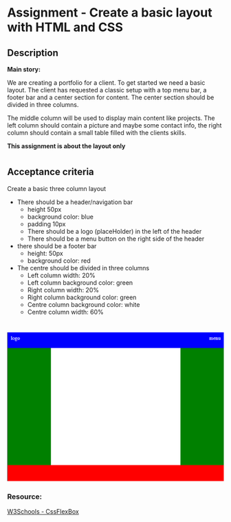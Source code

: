 # Assignment - Create a basic layout with HTML and CSS


## Description

**Main story:**

We are creating a portfolio for a client. To get started we need a basic layout.
The client has requested a classic setup with a top menu bar, a footer bar and a center section for content. The center section should be divided in three columns.

The middle column will be used to display main content like projects. The left column should contain a picture and maybe some contact info, the right column should contain a small table filled with the clients skills.

**This assignment is about the layout only**

#

## Acceptance criteria

Create a basic three column layout

- There should be a header/navigation bar
	- height 50px
	- background color: blue
	- padding 10px
	- There should be a logo (placeHolder) in the left of the header
	- There should be a menu button on the right side of the header
- there should be a footer bar
	- height: 50px
	- background color: red
- The centre should be divided in three columns
	- Left column width: 20%
	- Left column background color: green
	- Right column width: 20%
	- Right column background color: green
	- Centre column background color: white
	- Centre column width: 60%
#

![layout](layout_img.png)

### Resource:
[W3Schools - CssFlexBox](https://www.w3schools.com/css/css3_flexbox.asp)



